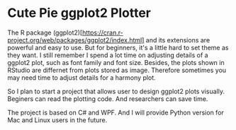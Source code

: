 # Cute Pie ggplot2 Plotter

The R package (ggplot2)[https://cran.r-project.org/web/packages/ggplot2/index.html] and its extensions are powerful and easy to use. But for beginners, it's a little hard to set theme as they want. I still remember I spend a lot time on adjusting details of a ggplot2 plot, such as font family and font size. Besides, the plots shown in RStudio are differnet from plots stored as image. Therefore sometimes you may need time to adjust details for a harmony plot.

So I plan to start a project that allows user to design ggplot2 plots visually. Beginers  can read the plotting code. And researchers can save time.

The project is based on C# and WPF. And I will provide Python version for Mac and Linux users in the future.
